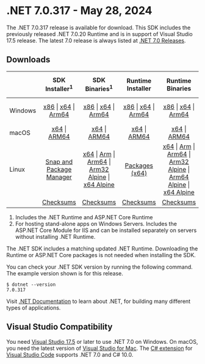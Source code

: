 # .NET 7.0.317 - May 28, 2024

The .NET 7.0.317 release is available for download. This SDK includes the previously released .NET 7.0.20 Runtime and is in support of Visual Studio 17.5 release. The latest 7.0 release is always listed at [.NET 7.0 Releases](../README.md).

## Downloads

|           | SDK Installer<sup>1</sup>                        | SDK Binaries<sup>1</sup>                 | Runtime Installer                                        | Runtime Binaries                                 | ASP.NET Core Runtime           |Windows Desktop Runtime          |
| --------- | :------------------------------------------:     | :----------------------:                 | :---------------------------:                            | :-------------------------:                      | :-----------------:            | :-----------------:            |
| Windows   | [x86][dotnet-sdk-win-x86.exe] \| [x64][dotnet-sdk-win-x64.exe] \| [Arm64][dotnet-sdk-win-arm64.exe] | [x86][dotnet-sdk-win-x86.zip] \| [x64][dotnet-sdk-win-x64.zip] \|  [Arm64][dotnet-sdk-win-arm64.zip] | [x86][dotnet-runtime-win-x86.exe] \| [x64][dotnet-runtime-win-x64.exe] \| [Arm64][dotnet-runtime-win-arm64.exe] | [x86][dotnet-runtime-win-x86.zip] \| [x64][dotnet-runtime-win-x64.zip] \| [Arm64][dotnet-runtime-win-arm64.zip] | [x86][aspnetcore-runtime-win-x86.exe] \| [x64][aspnetcore-runtime-win-x64.exe] \|<br/> [Hosting Bundle][dotnet-hosting-win.exe]<sup>2</sup> | [x86][windowsdesktop-runtime-win-x86.exe] \| [x64][windowsdesktop-runtime-win-x64.exe] \| [Arm64][windowsdesktop-runtime-win-arm64.exe] |
| macOS     | [x64][dotnet-sdk-osx-x64.pkg] \| [ARM64][dotnet-sdk-osx-arm64.pkg] | [x64][dotnet-sdk-osx-x64.tar.gz] \| [ARM64][dotnet-sdk-osx-arm64.tar.gz]  | [x64][dotnet-runtime-osx-x64.pkg] \| [ARM64][dotnet-runtime-osx-arm64.pkg] | [x64][dotnet-runtime-osx-x64.tar.gz] \| [ARM64][dotnet-runtime-osx-arm64.tar.gz]| [x64][aspnetcore-runtime-osx-x64.tar.gz] \| [ARM64][aspnetcore-runtime-osx-arm64.tar.gz] | - |<sup>1</sup>
| Linux     |  [Snap and Package Manager](../install-linux.md)  | [x64][dotnet-sdk-linux-x64.tar.gz] \| [Arm][dotnet-sdk-linux-arm.tar.gz]  \| [Arm64][dotnet-sdk-linux-arm64.tar.gz] \| [Arm32 Alpine][dotnet-sdk-linux-musl-arm.tar.gz]  \| [x64 Alpine][dotnet-sdk-linux-musl-x64.tar.gz] | [Packages (x64)][linux-packages] | [x64][dotnet-runtime-linux-x64.tar.gz] \| [Arm][dotnet-runtime-linux-arm.tar.gz] \| [Arm64][dotnet-runtime-linux-arm64.tar.gz] \| [Arm32 Alpine][dotnet-runtime-linux-musl-arm.tar.gz] \| [Arm64 Alpine][dotnet-runtime-linux-musl-arm64.tar.gz] \| [x64 Alpine][dotnet-runtime-linux-musl-x64.tar.gz]  | [x64][aspnetcore-runtime-linux-x64.tar.gz]<sup>1</sup>  \| [Arm][aspnetcore-runtime-linux-arm.tar.gz]<sup>1</sup> \| [Arm64][aspnetcore-runtime-linux-arm64.tar.gz]<sup>1</sup> \| [x64 Alpine][aspnetcore-runtime-linux-musl-x64.tar.gz] | - | <sup>1</sup> |
|  | [Checksums][checksums-sdk]                             | [Checksums][checksums-sdk]                                      | [Checksums][checksums-runtime]                             | [Checksums][checksums-runtime]  | [Checksums][checksums-runtime]  | [Checksums][checksums-runtime]

1. Includes the .NET Runtime and ASP.NET Core Runtime
2. For hosting stand-alone apps on Windows Servers. Includes the ASP.NET Core Module for IIS and can be installed separately on servers without installing .NET Runtime.

The .NET SDK includes a matching updated .NET Runtime. Downloading the Runtime or ASP.NET Core packages is not needed when installing the SDK.

You can check your .NET SDK version by running the following command. The example version shown is for this release.

```console
$ dotnet --version
7.0.317
```
Visit [.NET Documentation](https://learn.microsoft.com/dotnet/) to learn about .NET, for building many different types of applications.

## Visual Studio Compatibility

You need [Visual Studio 17.5](https://visualstudio.microsoft.com) or later to use .NET 7.0 on Windows. On macOS, you need the latest version of [Visual Studio for Mac](https://visualstudio.microsoft.com/vs/mac/). The [C# extension](https://code.visualstudio.com/docs/languages/dotnet) for [Visual Studio Code](https://code.visualstudio.com/) supports .NET 7.0 and C# 10.0.

[blob-runtime]: https://dotnetcli.blob.core.windows.net/dotnet/Runtime/
[blob-sdk]: https://dotnetcli.blob.core.windows.net/dotnet/Sdk/
[release-notes]: https://github.com/dotnet/core/blob/main/release-notes/7.0/7.0.20/7.0.317.md

[checksums-runtime]: https://dotnetcli.blob.core.windows.net/dotnet/checksums/7.0.20-sha.txt
[checksums-sdk]: https://dotnetcli.blob.core.windows.net/dotnet/checksums/7.0.20-sha.txt

[linux-install]: https://learn.microsoft.com/dotnet/core/install/linux
[linux-setup]: https://github.com/dotnet/core/blob/main/Documentation/linux-setup.md

[dotnet-blog]:  https://devblogs.microsoft.com/dotnet/february-2024-updates/
[aspnet-blog]: https://devblogs.microsoft.com/dotnet/announcing-asp-net-core-in-net-7/
[maui-blog]: https://devblogs.microsoft.com/dotnet/update-on-dotnet-maui/

[linux-packages]: ../install-linux.md


[//]: # ( Runtime 7.0.20)
[dotnet-runtime-linux-arm.tar.gz]: https://download.visualstudio.microsoft.com/download/pr/06e8869b-e332-411b-aea2-7e29daae6953/6b8f60cbb630acd5d94219faa15faf6f/dotnet-runtime-7.0.20-linux-arm.tar.gz
[dotnet-runtime-linux-arm64.tar.gz]: https://download.visualstudio.microsoft.com/download/pr/af6e12de-a63c-449f-b35b-b72ec6ee3da5/ae129eca3d734117d14cd5965dca93a3/dotnet-runtime-7.0.20-linux-arm64.tar.gz
[dotnet-runtime-linux-musl-arm.tar.gz]: https://download.visualstudio.microsoft.com/download/pr/7d1ca778-4415-451e-873a-dc4062d8d9a9/f38f41e5784c0832e24fe18a938ed5e5/dotnet-runtime-7.0.20-linux-musl-arm.tar.gz
[dotnet-runtime-linux-musl-arm64.tar.gz]: https://download.visualstudio.microsoft.com/download/pr/c30b2e10-7c18-447c-b66b-47bf12f88692/0d5fbdecc6b2cc86fd2f43ebfffd7aa2/dotnet-runtime-7.0.20-linux-musl-arm64.tar.gz
[dotnet-runtime-linux-musl-x64.tar.gz]: https://download.visualstudio.microsoft.com/download/pr/3297a5d6-9f41-4098-9597-c1b966c19983/46559d0d813b36264fb414562caca171/dotnet-runtime-7.0.20-linux-musl-x64.tar.gz
[dotnet-runtime-linux-x64.tar.gz]: https://download.visualstudio.microsoft.com/download/pr/2c5981ff-0f0c-47ab-bff4-0ea4919b395b/cbfdfa7f35d133b0bdef87fa3830bfa0/dotnet-runtime-7.0.20-linux-x64.tar.gz
[dotnet-runtime-osx-arm64.pkg]: https://download.visualstudio.microsoft.com/download/pr/bf9731fe-26de-49ef-bb2f-a683a72783b5/d335696addb5b35eabde194cdd4300a1/dotnet-runtime-7.0.20-osx-arm64.pkg
[dotnet-runtime-osx-arm64.tar.gz]: https://download.visualstudio.microsoft.com/download/pr/50dbf5c1-942d-4fd8-b646-1f024326ec1c/5fb99e9dae294298a8131757b3ea829e/dotnet-runtime-7.0.20-osx-arm64.tar.gz
[dotnet-runtime-osx-x64.pkg]: https://download.visualstudio.microsoft.com/download/pr/c2dbd8b5-ffba-4ee4-83fa-277d6c3155e1/ac7b2ae9d57a82b4d71d793f5d3a0493/dotnet-runtime-7.0.20-osx-x64.pkg
[dotnet-runtime-osx-x64.tar.gz]: https://download.visualstudio.microsoft.com/download/pr/cbade9d9-be1e-46c0-9f90-13ba882965dc/31c86e8f4beaf0e5ad9ad35a408be7de/dotnet-runtime-7.0.20-osx-x64.tar.gz
[dotnet-runtime-win-arm64.exe]: https://download.visualstudio.microsoft.com/download/pr/a0f644d8-1e44-47cd-893a-9887a750f3fe/a16530341133ea8071ac36257f53d277/dotnet-runtime-7.0.20-win-arm64.exe
[dotnet-runtime-win-arm64.zip]: https://download.visualstudio.microsoft.com/download/pr/793b861e-249a-4dae-a2a8-0db850367237/59b58f885bcd160c4427232972249acb/dotnet-runtime-7.0.20-win-arm64.zip
[dotnet-runtime-win-x64.exe]: https://download.visualstudio.microsoft.com/download/pr/be7eaed0-4e32-472b-b53e-b08ac3433a22/fc99a5977c57cbfb93b4afb401953818/dotnet-runtime-7.0.20-win-x64.exe
[dotnet-runtime-win-x64.zip]: https://download.visualstudio.microsoft.com/download/pr/990ff1f7-b5df-4a80-a65e-7cff3a1a263c/f1a2f3cab0d1787618f7d8043e3a6827/dotnet-runtime-7.0.20-win-x64.zip
[dotnet-runtime-win-x86.exe]: https://download.visualstudio.microsoft.com/download/pr/b2e820bd-b591-43df-ab10-1eeb7998cc18/661ca79db4934c6247f5c7a809a62238/dotnet-runtime-7.0.20-win-x86.exe
[dotnet-runtime-win-x86.zip]: https://download.visualstudio.microsoft.com/download/pr/f479b75e-9ecb-42ea-8371-c94f411eda8d/0cd700d75f1d04e9108bc4213f8a41ec/dotnet-runtime-7.0.20-win-x86.zip

[//]: # ( WindowsDesktop 7.0.20)
[windowsdesktop-runtime-win-arm64.exe]: https://download.visualstudio.microsoft.com/download/pr/de2e5484-866e-4149-a3e2-023c705403f9/68a700c68af757d68ec87daa4b878c96/windowsdesktop-runtime-7.0.20-win-arm64.exe
[windowsdesktop-runtime-win-arm64.zip]: https://download.visualstudio.microsoft.com/download/pr/db2b2cea-224b-454e-97d5-84ee46db11a4/bc345ec0c9af0855a48ec8630e90bdb0/windowsdesktop-runtime-7.0.20-win-arm64.zip
[windowsdesktop-runtime-win-x64.exe]: https://download.visualstudio.microsoft.com/download/pr/08bbfe8f-812d-479f-803b-23ea0bffce47/c320e4b037f3e92ab7ea92c3d7ea3ca1/windowsdesktop-runtime-7.0.20-win-x64.exe
[windowsdesktop-runtime-win-x64.zip]: https://download.visualstudio.microsoft.com/download/pr/1dec4601-40e5-436f-8787-c73850a5a475/e0b9874aae3b945397b62be8242df594/windowsdesktop-runtime-7.0.20-win-x64.zip
[windowsdesktop-runtime-win-x86.exe]: https://download.visualstudio.microsoft.com/download/pr/b840017b-c69f-4724-a152-11020a0039e6/b74aa12e4ee765a3387a7dcd4ba56187/windowsdesktop-runtime-7.0.20-win-x86.exe
[windowsdesktop-runtime-win-x86.zip]: https://download.visualstudio.microsoft.com/download/pr/d40dc6c6-7d20-4141-8f4b-872613248a26/0c8512b118d50b655ed01162b48082cf/windowsdesktop-runtime-7.0.20-win-x86.zip

[//]: # ( ASP 7.0.20)
[aspnetcore-runtime-linux-arm.tar.gz]: https://download.visualstudio.microsoft.com/download/pr/7e8680cf-0baa-4957-99b7-81395b8ff60d/5a9c578ff9aaefc7ed77e63b6a90dc03/aspnetcore-runtime-7.0.20-linux-arm.tar.gz
[aspnetcore-runtime-linux-arm64.tar.gz]: https://download.visualstudio.microsoft.com/download/pr/ae3027ce-cadf-4510-a1aa-125958cf0432/c3d958ba80ec21e9d75ca5e8f43ec2d3/aspnetcore-runtime-7.0.20-linux-arm64.tar.gz
[aspnetcore-runtime-linux-musl-arm.tar.gz]: https://download.visualstudio.microsoft.com/download/pr/40131679-906c-4afd-90f0-576fbed036b1/85a0c856077ad82c29350486ebdb912d/aspnetcore-runtime-7.0.20-linux-musl-arm.tar.gz
[aspnetcore-runtime-linux-musl-arm64.tar.gz]: https://download.visualstudio.microsoft.com/download/pr/6ef9e16e-9a83-401e-8ef5-905ef374b768/725507d68a8bc4a4297e2c82bb1d06db/aspnetcore-runtime-7.0.20-linux-musl-arm64.tar.gz
[aspnetcore-runtime-linux-musl-x64.tar.gz]: https://download.visualstudio.microsoft.com/download/pr/a3f5953c-68f8-48e1-91bb-0ca62199e6db/b3d7a2de0488fd63fa286c3fc371d68f/aspnetcore-runtime-7.0.20-linux-musl-x64.tar.gz
[aspnetcore-runtime-linux-x64.tar.gz]: https://download.visualstudio.microsoft.com/download/pr/09e67261-215a-4003-bcf8-f90d67dcd02b/b32cf12a5c10b1f74e21c8cb03880891/aspnetcore-runtime-7.0.20-linux-x64.tar.gz
[aspnetcore-runtime-osx-arm64.tar.gz]: https://download.visualstudio.microsoft.com/download/pr/2833b957-8fb7-45fa-bf85-4960260ae344/fa4678e8c3ceba67771b5195a2343049/aspnetcore-runtime-7.0.20-osx-arm64.tar.gz
[aspnetcore-runtime-osx-x64.tar.gz]: https://download.visualstudio.microsoft.com/download/pr/65fff3f3-1b87-42aa-b1f9-04e7e318c1af/4bfbb002455b9a037e75791e99a18c19/aspnetcore-runtime-7.0.20-osx-x64.tar.gz
[aspnetcore-runtime-win-arm64.zip]: https://download.visualstudio.microsoft.com/download/pr/b807f90e-8b79-40ed-9878-a06eded4745a/8c4dab5de4d510723b6906f85b1b7f2b/aspnetcore-runtime-7.0.20-win-arm64.zip
[aspnetcore-runtime-win-x64.exe]: https://download.visualstudio.microsoft.com/download/pr/10651a65-8afc-46e3-9287-fecb0e68504e/4c2bf0cdb44612f29d9b3f901098e13e/aspnetcore-runtime-7.0.20-win-x64.exe
[aspnetcore-runtime-win-x64.zip]: https://download.visualstudio.microsoft.com/download/pr/e5424205-fbbb-4c19-a22c-10a7eeb2f918/527b1378927b68e8c6faac6cc40ec5c3/aspnetcore-runtime-7.0.20-win-x64.zip
[aspnetcore-runtime-win-x86.exe]: https://download.visualstudio.microsoft.com/download/pr/d84ac38e-a248-4c8d-b1fe-4ee092d6b4b1/9f0bf370619ab3da8869e467827a6dc6/aspnetcore-runtime-7.0.20-win-x86.exe
[aspnetcore-runtime-win-x86.zip]: https://download.visualstudio.microsoft.com/download/pr/6f95cda4-166a-4281-ba1f-4963ac5fb958/598e690d7e9d8608b0d60122e127ae1f/aspnetcore-runtime-7.0.20-win-x86.zip
[dotnet-hosting-win.exe]: https://download.visualstudio.microsoft.com/download/pr/0d8a8780-8075-4772-9d74-5adf8390448d/702306fe0eff72af00901702db6314e8/dotnet-hosting-7.0.20-win.exe

[//]: # ( SDK 7.0.317)
[dotnet-sdk-linux-arm.tar.gz]: https://download.visualstudio.microsoft.com/download/pr/8aacc3f6-bf06-4cb1-ba10-ea76c29bf550/7c657ce9fbaf35843a30a34a7ba0e3c9/dotnet-sdk-7.0.317-linux-arm.tar.gz
[dotnet-sdk-linux-arm64.tar.gz]: https://download.visualstudio.microsoft.com/download/pr/e08e38c2-46b5-45ba-b318-6b0949b3cc2b/1780549adba82e521439b7a0511229ef/dotnet-sdk-7.0.317-linux-arm64.tar.gz
[dotnet-sdk-linux-musl-arm.tar.gz]: https://download.visualstudio.microsoft.com/download/pr/6e895738-571a-4d6f-8519-0d64ad4a95d2/75c8734c8f3dee31dca0591f7634b4f8/dotnet-sdk-7.0.317-linux-musl-arm.tar.gz
[dotnet-sdk-linux-musl-arm64.tar.gz]: https://download.visualstudio.microsoft.com/download/pr/2df5854b-e405-4191-a794-8c24ddb9b95b/b0c9ac55d4f324aa81bb5918e115347c/dotnet-sdk-7.0.317-linux-musl-arm64.tar.gz
[dotnet-sdk-linux-musl-x64.tar.gz]: https://download.visualstudio.microsoft.com/download/pr/9141d472-8ae1-46aa-8218-190017c16ed6/7877e0accaa6b6800570f7b46a831c97/dotnet-sdk-7.0.317-linux-musl-x64.tar.gz
[dotnet-sdk-linux-x64.tar.gz]: https://download.visualstudio.microsoft.com/download/pr/3207f51e-26ad-4d43-9249-5e03e93e5895/af409554ce918557a05f8e8102f199ea/dotnet-sdk-7.0.317-linux-x64.tar.gz
[dotnet-sdk-osx-arm64.pkg]: https://download.visualstudio.microsoft.com/download/pr/96c1aadb-1feb-4291-b6a5-04fe79063abb/05641f9a147fb1ddb08cf49da4635797/dotnet-sdk-7.0.317-osx-arm64.pkg
[dotnet-sdk-osx-arm64.tar.gz]: https://download.visualstudio.microsoft.com/download/pr/697b6485-989f-48d7-86ac-320529a85b35/5b5ed55e7e4e2c0a1ba2c3e0cceefe95/dotnet-sdk-7.0.317-osx-arm64.tar.gz
[dotnet-sdk-osx-x64.pkg]: https://download.visualstudio.microsoft.com/download/pr/a00cc36e-2dd9-4f9a-a63f-77843d1cd20a/4e0dd1552b9a3b4411db34a2657c0c4c/dotnet-sdk-7.0.317-osx-x64.pkg
[dotnet-sdk-osx-x64.tar.gz]: https://download.visualstudio.microsoft.com/download/pr/c03db249-372d-404f-8767-dc7e4a104ade/49d2336dc14b70dc937d8f91716e4fba/dotnet-sdk-7.0.317-osx-x64.tar.gz
[dotnet-sdk-win-arm64.exe]: https://download.visualstudio.microsoft.com/download/pr/80274665-f38c-483b-b631-45c2b1e22eba/1687d3fd28a13b22c464242590c07f72/dotnet-sdk-7.0.317-win-arm64.exe
[dotnet-sdk-win-arm64.zip]: https://download.visualstudio.microsoft.com/download/pr/9747b43e-f44d-40ee-a99e-6fa04bfb6684/ee8115b3f39a102ccb07819c92544e0b/dotnet-sdk-7.0.317-win-arm64.zip
[dotnet-sdk-win-x64.exe]: https://download.visualstudio.microsoft.com/download/pr/82adf17a-3bda-4e3b-9adb-43044467f1b2/b3533ca9b3ad4638776f9c8d4ceb5c28/dotnet-sdk-7.0.317-win-x64.exe
[dotnet-sdk-win-x64.zip]: https://download.visualstudio.microsoft.com/download/pr/b32a6c70-ddda-4dc3-87ee-66e447c7f255/b598d82272f1d9e42e6736059aef2f2c/dotnet-sdk-7.0.317-win-x64.zip
[dotnet-sdk-win-x86.exe]: https://download.visualstudio.microsoft.com/download/pr/681a572a-1174-48cc-a92d-7f1318f8e97c/4ad56a7ab20d34ca3b534e2650ca49c7/dotnet-sdk-7.0.317-win-x86.exe
[dotnet-sdk-win-x86.zip]: https://download.visualstudio.microsoft.com/download/pr/2e3fcaad-a231-4fad-b794-f3411946d1d1/e0e701961ad28c693a3d459619328b88/dotnet-sdk-7.0.317-win-x86.zip


[//]: # ( SDK 7.0.410)
[dotnet-sdk-linux-arm.tar.gz]: https://download.visualstudio.microsoft.com/download/pr/4b1d565b-7a3d-4e7e-87ad-7c662ec59020/4c6cb8a150efb42f7cea7e0b4c2f61cf/dotnet-sdk-7.0.410-linux-arm.tar.gz
[dotnet-sdk-linux-arm64.tar.gz]: https://download.visualstudio.microsoft.com/download/pr/3e408891-74af-4ccb-9ce8-895f6806a97d/3a589bbf6e264059544cef47be672540/dotnet-sdk-7.0.410-linux-arm64.tar.gz
[dotnet-sdk-linux-musl-arm.tar.gz]: https://download.visualstudio.microsoft.com/download/pr/fb542b02-38a4-4564-bc66-d7822758cf1c/d18f1e24ef1b3cdb4ef10bc641ce9a5b/dotnet-sdk-7.0.410-linux-musl-arm.tar.gz
[dotnet-sdk-linux-musl-arm64.tar.gz]: https://download.visualstudio.microsoft.com/download/pr/7e1f9446-53ee-469e-8dde-cc307306ac61/bce850d1c118b4b6dcf9f808b22a8a54/dotnet-sdk-7.0.410-linux-musl-arm64.tar.gz
[dotnet-sdk-linux-musl-x64.tar.gz]: https://download.visualstudio.microsoft.com/download/pr/6d16b077-939f-435d-8f2e-11813d76db6b/ba4829249b04d6c818bc175846e694b5/dotnet-sdk-7.0.410-linux-musl-x64.tar.gz
[dotnet-sdk-linux-x64.tar.gz]: https://download.visualstudio.microsoft.com/download/pr/0ddc1522-2361-4394-97e9-52318bf51951/c5aef30601a86810f1f8ea89d42c26a0/dotnet-sdk-7.0.410-linux-x64.tar.gz
[dotnet-sdk-osx-arm64.pkg]: https://download.visualstudio.microsoft.com/download/pr/ff89348c-045e-4fdc-bd6c-31b6d3940420/7f6cb1235b86ee021a6186fbd8542a1e/dotnet-sdk-7.0.410-osx-arm64.pkg
[dotnet-sdk-osx-arm64.tar.gz]: https://download.visualstudio.microsoft.com/download/pr/bfba06ea-d182-4a12-8066-fd78413e6cc3/f7940d1e8d8ae641a3a3d65b6bfa1071/dotnet-sdk-7.0.410-osx-arm64.tar.gz
[dotnet-sdk-osx-x64.pkg]: https://download.visualstudio.microsoft.com/download/pr/5c791273-2fbb-4330-9ce0-14e24cf9b1c3/14f324dd113f30fc19a4af2e9038589d/dotnet-sdk-7.0.410-osx-x64.pkg
[dotnet-sdk-osx-x64.tar.gz]: https://download.visualstudio.microsoft.com/download/pr/fc8614cd-f333-4adb-815a-9bbd07e02b16/0ccf5e50cf8fa5c600716395e240aff1/dotnet-sdk-7.0.410-osx-x64.tar.gz
[dotnet-sdk-win-arm64.exe]: https://download.visualstudio.microsoft.com/download/pr/b3b42a6a-dc31-493c-911c-13afa1ee80a8/a437ce5b198836042b6fd3179e5dee40/dotnet-sdk-7.0.410-win-arm64.exe
[dotnet-sdk-win-arm64.zip]: https://download.visualstudio.microsoft.com/download/pr/19704083-a2a1-477b-8baa-ba61839e3c9b/33184cec3b68bd1bf09f75deea79a857/dotnet-sdk-7.0.410-win-arm64.zip
[dotnet-sdk-win-x64.exe]: https://download.visualstudio.microsoft.com/download/pr/6f7abf5c-3f6d-43cc-8f3c-700c27d4976b/b7a3b806505c95c7095ca1e8c057e987/dotnet-sdk-7.0.410-win-x64.exe
[dotnet-sdk-win-x64.zip]: https://download.visualstudio.microsoft.com/download/pr/1c6cf2f4-25f6-4317-94ce-5be9c8ae167d/02364359ad16d626f9dcb55717bd6900/dotnet-sdk-7.0.410-win-x64.zip
[dotnet-sdk-win-x86.exe]: https://download.visualstudio.microsoft.com/download/pr/0da29c3d-29a8-430c-b4a9-80392f7b7af3/44d3db88c5aeb696c764f0ff4e68245e/dotnet-sdk-7.0.410-win-x86.exe
[dotnet-sdk-win-x86.zip]: https://download.visualstudio.microsoft.com/download/pr/4b1577db-7262-49cf-9bc4-251a7c912392/03727d65e6d327e5c500d81c06356618/dotnet-sdk-7.0.410-win-x86.zip

[//]: # ( SDK 7.0.120)
[dotnet-sdk-linux-arm.tar.gz]: https://download.visualstudio.microsoft.com/download/pr/3ab51fcf-7641-4e33-aa59-53b394ae1e2e/79905a3a4708000a7a50da44a7256ad7/dotnet-sdk-7.0.120-linux-arm.tar.gz
[dotnet-sdk-linux-arm64.tar.gz]: https://download.visualstudio.microsoft.com/download/pr/17a7bef9-4696-4b93-a3cb-f4bb9aaf2985/3e19b62d05b8e85b0a46d5dfd99196a5/dotnet-sdk-7.0.120-linux-arm64.tar.gz
[dotnet-sdk-linux-musl-arm.tar.gz]: https://download.visualstudio.microsoft.com/download/pr/202eccdf-4461-42ed-a260-0061216380b1/076bff1764888073337b16ed57dbdbec/dotnet-sdk-7.0.120-linux-musl-arm.tar.gz
[dotnet-sdk-linux-musl-arm64.tar.gz]: https://download.visualstudio.microsoft.com/download/pr/69b2b43d-6e1b-46c8-96b1-6f2e8871dd26/0405b62c3762de24e55635674a37f038/dotnet-sdk-7.0.120-linux-musl-arm64.tar.gz
[dotnet-sdk-linux-musl-x64.tar.gz]: https://download.visualstudio.microsoft.com/download/pr/0aafc9ee-0ca2-484e-b1ce-5f40458d49ed/06cf3c6a1515f931527e8fd6986e3982/dotnet-sdk-7.0.120-linux-musl-x64.tar.gz
[dotnet-sdk-linux-x64.tar.gz]: https://download.visualstudio.microsoft.com/download/pr/8b678e05-b3c7-43ae-a31a-c007a901d939/934ec0853faa6404aa924c99e019f788/dotnet-sdk-7.0.120-linux-x64.tar.gz
[dotnet-sdk-osx-arm64.pkg]: https://download.visualstudio.microsoft.com/download/pr/919d1ff7-6ff9-4d27-8233-f3bd640335eb/f5a46873441501eb16b323bcf09d0e9a/dotnet-sdk-7.0.120-osx-arm64.pkg
[dotnet-sdk-osx-arm64.tar.gz]: https://download.visualstudio.microsoft.com/download/pr/3d081107-64cb-46ef-ab37-41560d585efb/5aa6a70b37790bbea98d7b8c380eacaa/dotnet-sdk-7.0.120-osx-arm64.tar.gz
[dotnet-sdk-osx-x64.pkg]: https://download.visualstudio.microsoft.com/download/pr/c6ced40c-af4b-46e4-a90a-a00c044cd654/fb76a4e520741418ebbba1e7d921ff21/dotnet-sdk-7.0.120-osx-x64.pkg
[dotnet-sdk-osx-x64.tar.gz]: https://download.visualstudio.microsoft.com/download/pr/b1da5ec0-e336-4716-b9ff-77f8160e7878/5c40db0a17dc493eb0be8d047d0c6885/dotnet-sdk-7.0.120-osx-x64.tar.gz
[dotnet-sdk-win-arm64.exe]: https://download.visualstudio.microsoft.com/download/pr/83295386-4d2b-4d35-9293-f45743d9c29d/4c54da5fe4579b316b8172dd22ea6d62/dotnet-sdk-7.0.120-win-arm64.exe
[dotnet-sdk-win-arm64.zip]: https://download.visualstudio.microsoft.com/download/pr/159a33a0-38a3-44ab-94be-91df945e0982/ddee1626ee11b699afa0164682594874/dotnet-sdk-7.0.120-win-arm64.zip
[dotnet-sdk-win-x64.exe]: https://download.visualstudio.microsoft.com/download/pr/63685ece-2b02-46bb-b94e-4bf460f44a80/b382a59eeeae81c3eaabc2e363262c57/dotnet-sdk-7.0.120-win-x64.exe
[dotnet-sdk-win-x64.zip]: https://download.visualstudio.microsoft.com/download/pr/1b1097f3-4f8a-4171-928e-79ec0b5cb26b/7993b534dadbbd236c34772c1559b675/dotnet-sdk-7.0.120-win-x64.zip
[dotnet-sdk-win-x86.exe]: https://download.visualstudio.microsoft.com/download/pr/dda0c8cf-d4a3-4b02-989a-acbbba8e957d/d1ad6c79f377f96f4184e7a4b21e3371/dotnet-sdk-7.0.120-win-x86.exe
[dotnet-sdk-win-x86.zip]: https://download.visualstudio.microsoft.com/download/pr/e0cfc0cf-13ec-4fde-a906-5cacef7c5a8a/b313a194c8c4a878b73d8d92206aedd3/dotnet-sdk-7.0.120-win-x86.zip
